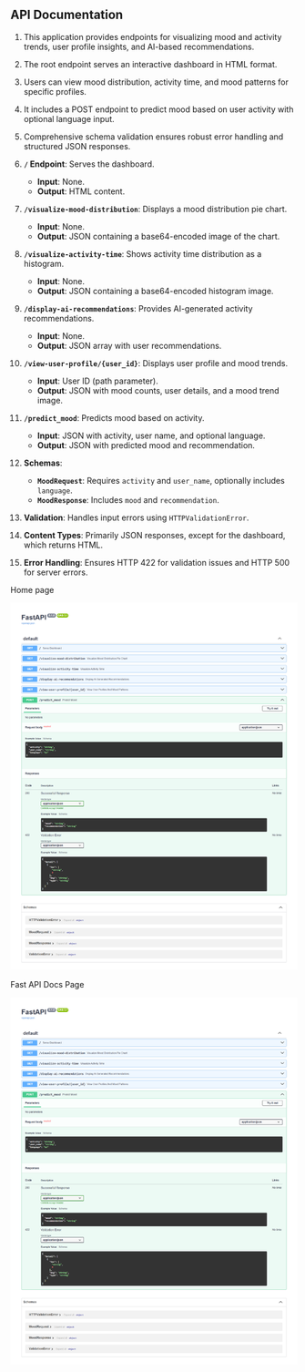 
## API Documentation

1. This application provides endpoints for visualizing mood and activity trends, user profile insights, and AI-based recommendations.  
2. The root endpoint serves an interactive dashboard in HTML format.  
3. Users can view mood distribution, activity time, and mood patterns for specific profiles.  
4. It includes a POST endpoint to predict mood based on user activity with optional language input.  
5. Comprehensive schema validation ensures robust error handling and structured JSON responses.  




1. **`/` Endpoint**: Serves the dashboard.  
   - **Input**: None.  
   - **Output**: HTML content.  

2. **`/visualize-mood-distribution`**: Displays a mood distribution pie chart.  
   - **Input**: None.  
   - **Output**: JSON containing a base64-encoded image of the chart.  

3. **`/visualize-activity-time`**: Shows activity time distribution as a histogram.  
   - **Input**: None.  
   - **Output**: JSON containing a base64-encoded histogram image.  

4. **`/display-ai-recommendations`**: Provides AI-generated activity recommendations.  
   - **Input**: None.  
   - **Output**: JSON array with user recommendations.  

5. **`/view-user-profile/{user_id}`**: Displays user profile and mood trends.  
   - **Input**: User ID (path parameter).  
   - **Output**: JSON with mood counts, user details, and a mood trend image.  

6. **`/predict_mood`**: Predicts mood based on activity.  
   - **Input**: JSON with activity, user name, and optional language.  
   - **Output**: JSON with predicted mood and recommendation.  

7. **Schemas**:  
   - **`MoodRequest`**: Requires `activity` and `user_name`, optionally includes `language`.  
   - **`MoodResponse`**: Includes `mood` and `recommendation`.  

8. **Validation**: Handles input errors using `HTTPValidationError`.  

9. **Content Types**: Primarily JSON responses, except for the dashboard, which returns HTML.  

10. **Error Handling**: Ensures HTTP 422 for validation issues and HTTP 500 for server errors.

Home page

![alt text](image.png)

Fast API Docs Page

![alt text](backend/image.png)
